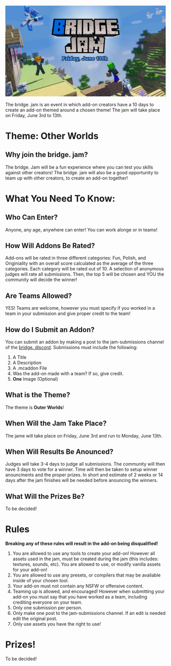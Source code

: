 ![bridge. Jam](BridgeJamSplash.png)

The bridge. jam is an event in which add-on creators have a 10 days to create an add-on themed around a chosen theme! The jam will take place on Friday, June 3rd to 13th.

# Theme: **Other Worlds**

## Why join the bridge. jam?

The bridge. Jam will be a fun experience where you can test you skills against other creators! The bridge. jam will also be a good opportunity to team up with other creators, to create an add-on together!

# What You Need To Know:

## Who Can Enter?

Anyone, any age, anywhere can enter! You can work alonge or in teams!

## How Will Addons Be Rated?

Add-ons will be rated in three different categories: Fun, Polish, and Originiality with an overall score calculated as the average of the three categories. Each category will be rated out of 10. A selection of anonymous judges will rate all submissions. Then, the top 5 will be chosen and YOU the community will decide the winner!

## Are Teams Allowed?

YES! Teams are welcome, however you must specify if you worked in a team in your submission and give proper credit to the team!

## How do I Submit an Addon?

You can submit an addon by making a post to the jam-submissions channel of the [bridge. discord](https://discord.gg/Sde5VjbewB). Submissions must include the following:

1. A Title
2. A Description
3. A .mcaddon File
4. Was the add-on made with a team? If so, give credit.
5. **One** Image (Optional)

## What is the Theme?

The theme is **Outer Worlds**!

## When Will the Jam Take Place?

The jame will take place on Friday, June 3rd and run to Monday, June 13th.

## When Will Results Be Anounced?

Judges will take 3-4 days to judge all submissions. The community will then have 3 days to vote for a winner. Time will then be taken to setup winner anouncments and the proper prizes. In short and estimate of 2 weeks or 14 days after the jam finishes will be needed before anouncing the winners.

## What Will the Prizes Be?

To be decided!

# Rules

**Breaking any of these rules will result in the add-on being disqualified!**

1. You are allowed to use any tools to create your add-on! However all assets used in the jam, must be created during the jam (this includes: textures, sounds, etc). You are allowed to use, or modify vanilla assets for your add-on!
2. You are allowed to use any presets, or compilers that may be avaliable inside of your chosen tool.
3. Your add-on must not contain any NSFW or offensive content.
4. Teaming up is allowed, and encouraged! However when submitting your add-on you must say that you have worked as a team, including crediting everyone on your team.
5. Only one submission per person.
6. Only make one post to the jam-submissions channel. If an edit is needed edit the original post.
7. Only use assets you have the right to use!

# Prizes!

To be decided!

